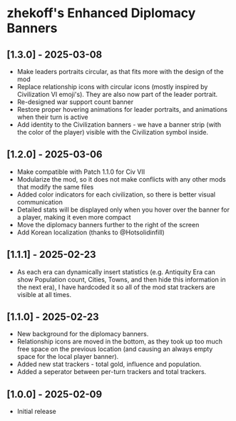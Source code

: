 # zhekoff's Enhanced Diplomacy Banners

## [1.3.0] - 2025-03-08
 - Make leaders portraits circular, as that fits more with the design of the mod
 - Replace relationship icons with circular icons (mostly inspired by Civilization VI emoji's). They are also now part of the leader portrait.
 - Re-designed war support count banner
 - Restore proper hovering animations for leader portraits, and animations when their turn is active
 - Add identity to the Civilization banners - we have a banner strip (with the color of the player) visible with the Civilization symbol inside.

## [1.2.0] - 2025-03-06
- Make compatible with Patch 1.1.0 for Civ VII
- Modularize the mod, so it does not make conflicts with any other mods that modify the same files
- Added color indicators for each civilization, so there is better visual communication
- Detailed stats will be displayed only when you hover over the banner for a player, making it even more compact
- Move the diplomacy banners further to the right of the screen
- Add Korean localization (thanks to @Hotsolidinfill)

## [1.1.1] - 2025-02-23
- As each era can dynamically insert statistics (e.g. Antiquity Era can show Population count, Cities, Towns, and then hide this information in the next era), I have hardcoded it so all of the mod stat trackers are visible at all times.

## [1.1.0] - 2025-02-23
- New background for the diplomacy banners.
- Relationship icons are moved in the bottom, as they took up too much free space on the previous location (and causing an always empty space for the local player banner).
- Added new stat trackers - total gold, influence and population.
- Added a seperator between per-turn trackers and total trackers.

## [1.0.0] - 2025-02-09
- Initial release
